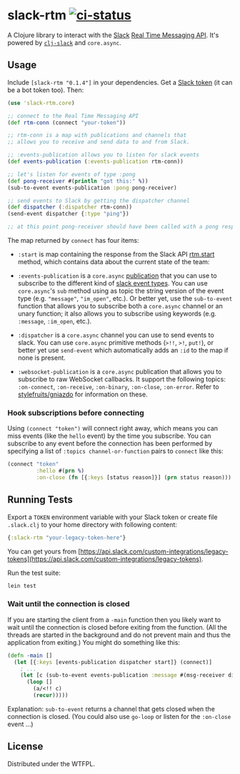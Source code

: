 # slack-rtm [![ci-status](https://travis-ci.org/casidiablo/slack-rtm.svg?branch=master)](https://travis-ci.org/casidiablo/slack-rtm)

A Clojure library to interact with the [Slack][1] [Real Time Messaging API][2].
It's powered by [`clj-slack`][3] and `core.async`.

## Usage

Include `[slack-rtm "0.1.4"]` in your dependencies. Get a
[Slack token][4] (it can be a bot token too).  Then:

```clojure
(use 'slack-rtm.core)

;; connect to the Real Time Messaging API
(def rtm-conn (connect "your-token"))

;; rtm-conn is a map with publications and channels that
;; allows you to receive and send data to and from Slack.

;; :events-publication allows you to listen for slack events
(def events-publication (:events-publication rtm-conn))

;; let's listen for events of type :pong
(def pong-receiver #(println "got this:" %))
(sub-to-event events-publication :pong pong-receiver)

;; send events to Slack by getting the dispatcher channel
(def dispatcher (:dispatcher rtm-conn))
(send-event dispatcher {:type "ping"})

;; at this point pong-receiver should have been called with a pong response

```

The map returned by `connect` has four items:

- `:start` is map containing the response from the Slack API
  [rtm.start](https://api.slack.com/methods/rtm.start)
  method, which contains data about the current state of the team:

- `:events-publication` is a `core.async` [publication][5] that you can
 use to subscribe to the different kind of [slack event types][6]. You
 can use `core.async`'s `sub` method using as topic the string version
 of the event type (e.g. `"message"`, `"im_open"`, etc.). Or better yet,
 use the `sub-to-event` function that allows you to subscribe both a
 `core.async` channel or an unary function; it also allows you to
 subscribe using keywords (e.g. `:message`, `:im_open`, etc.).

- `:dispatcher` is a `core.async` channel you can use to send events to
slack. You can use `core.async` primitive methods (`>!!`, `>!`, `put!`),
or better yet use `send-event` which automatically adds an `:id` to
the map if none is present.

- `:websocket-publication` is a `core.async` publication that allows
you to subscribe to raw WebSocket callbacks. It support the following
topics: `:on-connect`, `:on-receive`, `:on-binary`, `:on-close`, `:on-error`.
Refer to [stylefruits/gniazdo][7] for information on these.

### Hook subscriptions before connecting

Using `(connect "token")` will connect right away, which means you can
miss events (like the `hello` event) by the time you subscribe. You can
subscribe to any event before the connection has been performed by
specifying a list of `:topics channel-or-function` pairs to `connect`
like this:

```clojure
(connect "token"
         :hello #(prn %)
         :on-close (fn [{:keys [status reason]}] (prn status reason)))
```

## Running Tests

Export a `TOKEN` environment variable with your Slack token or create file
```.slack.clj``` to your home directory with following content:

```clojure
{:slack-rtm "your-legacy-token-here"}
```

You can get yours from [https://api.slack.com/custom-integrations/legacy-tokens](https://api.slack.com/custom-integrations/legacy-tokens).

Run the test suite:

```bash
lein test
```

### Wait until the connection is closed

If you are starting the client from a `-main` function then you likely want to wait until the connection is closed before exiting from the function. (All the threads are started in the background and do not prevent main and thus the application from exiting.) You might do something like this:

```clojure
(defn -main []
  (let [{:keys [events-publication dispatcher start]} (connect)]
    ; ...
    (let [c (sub-to-event events-publication :message #(msg-receiver dispatcher %))]
      (loop []
        (a/<!! c)
        (recur)))))
```

Explanation: `sub-to-event` returns a channel that gets closed when the connection is closed.
(You could also use `go-loop` or listen for the `:on-close` event ...)

## License

Distributed under the WTFPL.


  [1]: http://slack.com
  [2]: https://api.slack.com/rtm
  [3]: https://github.com/julienXX/clj-slack
  [4]: https://api.slack.com/tokens
  [5]: https://clojure.github.io/core.async/#clojure.core.async/pub
  [6]: https://api.slack.com/events
  [7]: https://github.com/stylefruits/gniazdo
